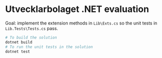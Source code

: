# Utvecklarbolaget .NET evaluation

Goal: implement the extension methods in `Lib\Exts.cs` so the unit tests in `Lib.Tests\Tests.cs` pass.

```bash
# To build the solution
dotnet build
# To run the unit tests in the solution
dotnet test
```